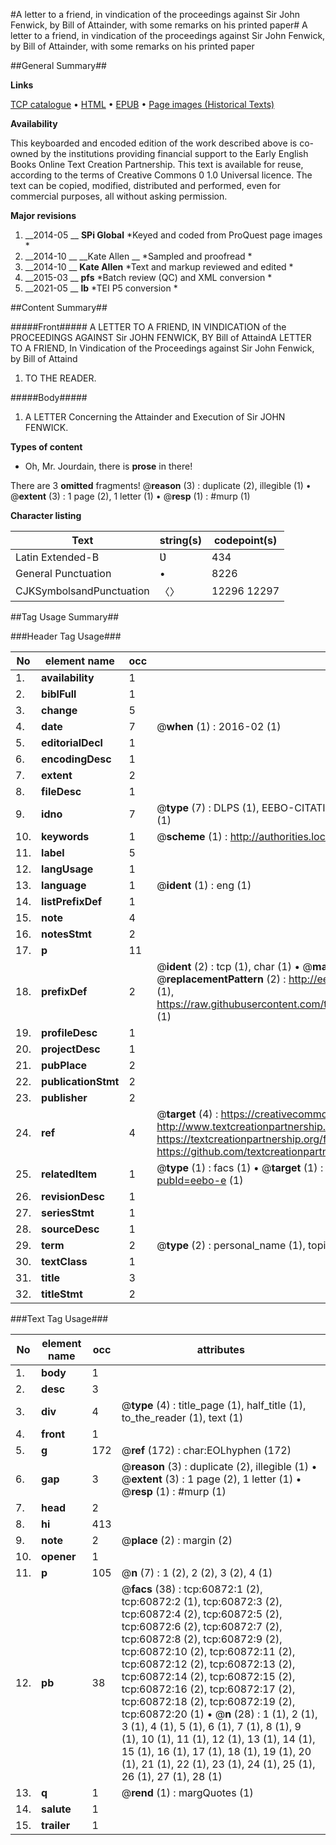 #A letter to a friend, in vindication of the proceedings against Sir John Fenwick, by Bill of Attainder, with some remarks on his printed paper#
A letter to a friend, in vindication of the proceedings against Sir John Fenwick, by Bill of Attainder, with some remarks on his printed paper

##General Summary##

**Links**

[TCP catalogue](http://www.ota.ox.ac.uk/tcp/)  • 
[HTML](http://tei.it.ox.ac.uk/tcp/Texts-HTML/free/A48/A48174.html)  • 
[EPUB](http://tei.it.ox.ac.uk/tcp/Texts-EPUB/free/A48/A48174.epub) • 
[Page images (Historical Texts)](https://historicaltexts.jisc.ac.uk/eebo-12387096e)

**Availability**

This keyboarded and encoded edition of the work described above is co-owned by the
    institutions providing financial support to the Early English Books Online Text Creation
    Partnership. This text is available for reuse, according to the terms of  Creative Commons 0 1.0 Universal
    licence. The text can be copied, modified, distributed and performed, even for commercial
    purposes, all without asking permission.

**Major revisions**

1. __2014-05 __ __SPi Global__ *Keyed and coded from ProQuest page images *
1. __2014-10 __ __Kate Allen __ *Sampled and proofread *
1. __2014-10 __ __Kate Allen__ *Text and markup reviewed and edited *
1. __2015-03 __ __pfs__ *Batch review (QC) and XML conversion *
1. __2021-05 __ __lb__ *TEI P5 conversion *

##Content Summary##

#####Front#####
A LETTER TO A FRIEND, IN VINDICATION of the PROCEEDINGS AGAINST Sir JOHN FENWICK, BY Bill of AttaindA LETTER TO A FRIEND, In Vindication of the Proceedings against Sir John Fenwick, by Bill of Attaind
1. TO THE READER.

#####Body#####

1. A LETTER Concerning the Attainder and Execution of Sir JOHN FENWICK.

**Types of content**

  * Oh, Mr. Jourdain, there is **prose** in there!

There are 3 **omitted** fragments! 
 @__reason__ (3) : duplicate (2), illegible (1)  •  @__extent__ (3) : 1 page (2), 1 letter (1)  •  @__resp__ (1) : #murp (1)

**Character listing**


|Text|string(s)|codepoint(s)|
|---|---|---|
|Latin Extended-B|Ʋ|434|
|General Punctuation|•|8226|
|CJKSymbolsandPunctuation|〈〉|12296 12297|

##Tag Usage Summary##

###Header Tag Usage###

|No|element name|occ|attributes|
|---|---|---|---|
|1.|__availability__|1||
|2.|__biblFull__|1||
|3.|__change__|5||
|4.|__date__|7| @__when__ (1) : 2016-02 (1)|
|5.|__editorialDecl__|1||
|6.|__encodingDesc__|1||
|7.|__extent__|2||
|8.|__fileDesc__|1||
|9.|__idno__|7| @__type__ (7) : DLPS (1), EEBO-CITATION (1), VID (1), EEBO-PROQUEST (1), STC (2), OCLC (1)|
|10.|__keywords__|1| @__scheme__ (1) : http://authorities.loc.gov/ (1)|
|11.|__label__|5||
|12.|__langUsage__|1||
|13.|__language__|1| @__ident__ (1) : eng (1)|
|14.|__listPrefixDef__|1||
|15.|__note__|4||
|16.|__notesStmt__|2||
|17.|__p__|11||
|18.|__prefixDef__|2| @__ident__ (2) : tcp (1), char (1)  •  @__matchPattern__ (2) : ([0-9\-]+):([0-9IVX]+) (1), (.+) (1)  •  @__replacementPattern__ (2) : http://eebo.chadwyck.com/downloadtiff?vid=$1&page=$2 (1), https://raw.githubusercontent.com/textcreationpartnership/Texts/master/tcpchars.xml#$1 (1)|
|19.|__profileDesc__|1||
|20.|__projectDesc__|1||
|21.|__pubPlace__|2||
|22.|__publicationStmt__|2||
|23.|__publisher__|2||
|24.|__ref__|4| @__target__ (4) : https://creativecommons.org/publicdomain/zero/1.0/ (1), http://www.textcreationpartnership.org/docs/. (1), https://textcreationpartnership.org/faq/#faq05 (1), https://github.com/textcreationpartnership (1)|
|25.|__relatedItem__|1| @__type__ (1) : facs (1)  •  @__target__ (1) : https://data.historicaltexts.jisc.ac.uk/view?pubId=eebo-e (1)|
|26.|__revisionDesc__|1||
|27.|__seriesStmt__|1||
|28.|__sourceDesc__|1||
|29.|__term__|2| @__type__ (2) : personal_name (1), topical_term (1)|
|30.|__textClass__|1||
|31.|__title__|3||
|32.|__titleStmt__|2||


###Text Tag Usage###

|No|element name|occ|attributes|
|---|---|---|---|
|1.|__body__|1||
|2.|__desc__|3||
|3.|__div__|4| @__type__ (4) : title_page (1), half_title (1), to_the_reader (1), text (1)|
|4.|__front__|1||
|5.|__g__|172| @__ref__ (172) : char:EOLhyphen (172)|
|6.|__gap__|3| @__reason__ (3) : duplicate (2), illegible (1)  •  @__extent__ (3) : 1 page (2), 1 letter (1)  •  @__resp__ (1) : #murp (1)|
|7.|__head__|2||
|8.|__hi__|413||
|9.|__note__|2| @__place__ (2) : margin (2)|
|10.|__opener__|1||
|11.|__p__|105| @__n__ (7) : 1 (2), 2 (2), 3 (2), 4 (1)|
|12.|__pb__|38| @__facs__ (38) : tcp:60872:1 (2), tcp:60872:2 (1), tcp:60872:3 (2), tcp:60872:4 (2), tcp:60872:5 (2), tcp:60872:6 (2), tcp:60872:7 (2), tcp:60872:8 (2), tcp:60872:9 (2), tcp:60872:10 (2), tcp:60872:11 (2), tcp:60872:12 (2), tcp:60872:13 (2), tcp:60872:14 (2), tcp:60872:15 (2), tcp:60872:16 (2), tcp:60872:17 (2), tcp:60872:18 (2), tcp:60872:19 (2), tcp:60872:20 (1)  •  @__n__ (28) : 1 (1), 2 (1), 3 (1), 4 (1), 5 (1), 6 (1), 7 (1), 8 (1), 9 (1), 10 (1), 11 (1), 12 (1), 13 (1), 14 (1), 15 (1), 16 (1), 17 (1), 18 (1), 19 (1), 20 (1), 21 (1), 22 (1), 23 (1), 24 (1), 25 (1), 26 (1), 27 (1), 28 (1)|
|13.|__q__|1| @__rend__ (1) : margQuotes (1)|
|14.|__salute__|1||
|15.|__trailer__|1||
